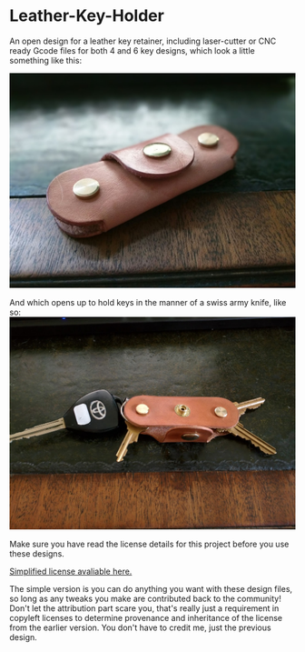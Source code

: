 # Leather-Key-Holder
An open design for a leather key retainer, including laser-cutter or CNC ready Gcode files for both 4 and 6 key designs, which look a little something like this:

![](https://github.com/rynehager/Leather-Key-Holder/blob/master/Images/Keyfob.jpg?raw=true "Delicious")

And which opens up to hold keys in the manner of a swiss army knife, like so:
![](https://github.com/rynehager/Leather-Key-Holder/blob/master/Images/Open_Keyfob.jpg?raw=true "Delicious")


Make sure you have read the license details for this project before you use these designs.

[Simplified license avaliable here.](https://creativecommons.org/licenses/by-sa/4.0/)

The simple version is you can do anything you want with these design files, so long as any tweaks you make are contributed back to the community! Don't let the attribution part scare you, that's really just a requirement in copyleft licenses to determine provenance and inheritance of the license from the earlier version. You don't have to credit me, just the previous design.
